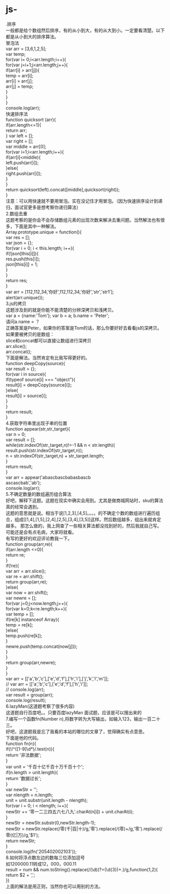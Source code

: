 # js-
.排序<br/>
一般都是给个数组然后排序，有的从小到大，有的从大到小。一定要看清楚。以下都是从小到大的排序算法。<br/>
冒泡法<br/>
var arr = [3,6,1,2,5];<br/>
var temp;<br/>
for(var i= 0;i<arr.length;i++){<br/>
 for(var j=i+1;j<arr.length;j++){<br/>
    if(arr[i] > arr[j]){<br/>
       temp = arr[i];<br/>
       arr[i] = arr[j];<br/>
       arr[j] = temp;<br/>
    }<br/>
  }<br/>
}<br/>
console.log(arr);<br/>
快速排序法<br/>
function quicksort (arr){<br/>
 if(arr.length<=1){<br/>
 return arr;<br/>
 }
 var left = [];<br/>
 var right = [];<br/>
 var middle = arr[0];<br/>
 for(var i=1;i<arr.length;i++){<br/>
 if(arr[i]<middle){<br/>
 left.push(arr[i]);<br/>
 }else{<br/>
 right.push(arr[i]);<br/>
 }<br/>
 }<br/>
 return quicksort(left).concat([middle],quicksort(right));<br/>
}<br/>
注意：可以用快速就不要用冒泡。实在没记住才用冒泡。（因为快速排序设计到递归，面试官更多是想考察你递归算法）<br/>
2.数组去重<br/>
这题考察的是你会不会存储数组元素的出现次数来解决去重问题。当然解法也有很多，下面是其中一种解法。<br/>
Array.prototype.unique = function(){<br/>
 var res = [];<br/>
 var json = {};<br/>
 for(var i = 0; i < this.length; i++){<br/>
 if(!json[this[i]]){<br/>
 res.push(this[i]);<br/>
 json[this[i]] = 1;<br/>
 }<br/>
 }<br/>
 return res;<br/>
}<br/>
var arr = [112,112,34,'你好',112,112,34,'你好','str','str1'];<br/>
alert(arr.unique());<br/>
3.js的拷贝<br/>
这题涉及到的就是你能不能清楚的分辨深拷贝和浅拷贝。<br/>
var a = {name:'Tom'};  var b = a;  b.name = 'Peter'; <br/>
请问a.name = ？<br/>
正确答案是Peter，如果你的答案是Tom的话，那么你要好好去看看js的深拷贝。<br/>
如果要被拷贝的是数组：<br/>
slice和concat都可以直接让数组进行深拷贝<br/>
arr.slice();<br/>
arr.concat();<br/>
下面是解法。当然肯定有比我写得更好的。<br/>
function deepCopy(source){<br/>
 var result = {};<br/>
 for(var i in source){<br/>
 if(typeof source[i] === "object"){<br/>
 result[i] = deepCopy(source[i]);<br/>
 }else{<br/>
 result[i] = source[i];<br/>
 }<br/>
 }<br/>
 return result;<br/>
}<br/>
4.获取字符串里出现子串的位置<br/>
function appear(str,str_target){<br/>
 var n = 0;<br/>
 var result = [];<br/>
 while(str.indexOf(str_target,n)!=-1 && n < str.length){<br/>
 result.push(str.indexOf(str_target,n));<br/>
 n = str.indexOf(str_target,n) + str_target.length;<br/>
 }<br/>
 return result;<br/>
}<br/>
var arr = appear('abascbascbabasbascb<br/>ascascbab','ab');<br/>
console.log(arr);<br/>
5.不确定数量的数组遍历组合算法<br/>
好吧，解释下这题。这题在现实中确实会用到。尤其是做商城网站时，sku的算法真的经常会遇到。<br/>
这题的意思就是说。相当于说[1,2,3],[4,5]。。。。的不确定个数的数组进行遍历组合，组成[[1,4],[1,5],[2,4],[2,5],[3,4],[3,5]]这样。然后数组越多，组出来就肯定越多。
那怎么做的，我上网查了一些相关算法都没找到好的，然后我就自己写。可能还是会有点毛病，大家将就看。<br/>
有写的更好的欢迎评论教我一下。<br/>
function group(arr,re){<br/>
 if(arr.length <=0){<br/>
 return re;<br/>
 }<br/>
 if(!re){<br/>
 var arr = arr.slice();<br/>
 var re = arr.shift();<br/>
 return group(arr,re);<br/>
 }else{<br/>
 var now = arr.shift();<br/>
 var newre = [];<br/>
 for(var j=0;j<now.length;j++){<br/>
 for(var k=0;k<re.length;k++){<br/>
 var temp = [];<br/>
 if(re[k] instanceof Array){<br/>
  temp = re[k];<br/>
 }else{<br/>
  temp.push(re[k]);<br/>
 }<br/>
 newre.push(temp.concat(now[j]));<br/>
 }<br/>
 }<br/>
 return group(arr,newre);<br/>
 }<br/>
}<br/>
var arr = [['a','b','c'],['e','d','f'],['h','i'],['j','k','l','m']];<br/>
// var arr = [['a','b','c'],['e','d','f'],['h','i']];<br/>
// console.log(arr);<br/>
var result = group(arr);<br/>
console.log(result);<br/>
6.lazyMan(这道题考察了很多内容)<br/>
这道题自行百度吧。。只要百度lazyMan 面试题，应该是可以搜出来的<br/>
7.编写一个函数fn(Number n),将数字转为大写输出，如输入123，输出一百二十三。<br/>
好吧，这道题我是忘了我看的本站的哪位的文章了，觉得确实有点意思。<br/>
下面是他的代码。<br/>
function fn(n){<br/>
 if(!/^([1-9]\d*)/.test(n)){<br/>
  return '非法数据';<br/>
 }<br/>
 var unit = '千百十亿千百十万千百十个';<br/>
 if(n.length > unit.length){<br/>
  return '数据过长';<br/>
 }<br/>
 var newStr = '';<br/>
 var nlength = n.length;<br/>
 unit = unit.substr(unit.length - nlength);<br/>
 for(var i = 0; i < nlength; i++){<br/>
  newStr += '零一二三四五六七八九'.charAt(n[i]) + unit.charAt(i);<br/>
 }<br/>
 newStr = newStr.substr(0,newStr.length-1);<br/>
 newStr = newStr.replace(/零(千|百|十)/g,'零').replace(/(零)+/g,'零').replace(/零(亿|万)/g,'$1');<br/>
 return newStr;<br/>
}<br/>
console.log(fn('205402002103'));<br/>
8.如何将浮点数左边的数每三位添加逗号<br/>
如1200000.11转成12，000，000.11<br/>
result = num && num.toString().replace(/(\d)(?=(\d{3})+\.)/g,function($1,$2){<br/>
 return $2 + ',';<br/>
})<br/>
上面的解法是用正则，当然你也可以用别的方法。<br/>
